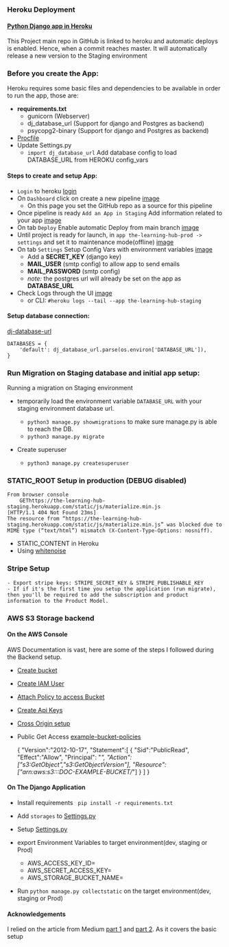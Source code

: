 
### Heroku Deployment

#### [Python Django app in Heroku](https://devcenter.heroku.com/articles/deploying-python)
   
This Project main repo in GitHub is linked to heroku and automatic deploys is enabled. Hence, when a commit reaches master. It will automatically release a new version to the Staging environment 

### Before you create the App:
  Heroku requires some basic files and dependencies to be available in order to run the app, those are:

  - **requirements.txt**
    - gunicorn (Webserver)
    - dj_database_url  (Support for django and Postgres as backend)
    - psycopg2-binary (Support for django and Postgres as backend)
  - [Procfile](Procfile)
  - Update Settings.py
    - `import dj_database_url` Add database config to load DATABASE_URL from HEROKU config_vars


#### Steps to create and setup App:
- `Login` to heroku [login](https://id.heroku.com/login)
- On `Dashboard`  click on create a new pipeline [image](readme_resources/heroku_images_deploy/create_pipeline.png)
  - On this page you set the GitHub repo as a source for this pipeline
- Once pipeline is ready `Add an App in Staging` Add information related to your app [image](readme_resources/heroku_images_deploy/staging_prod_apps_in_pipeline.png)
- On tab `Deploy` Enable automatic Deploy from main branch [image](readme_resources/heroku_images_deploy/automatic_deploy.png)
- Until project  is ready for launch, in `app the-learning-hub-prod -> settings` and set it to maintenance mode(offline) [image](readme_resources/heroku_images_deploy/set-production-app-to-maintenance.png)
- On tab `Settings` Setup Config Vars with environment variables [image](readme_resources/heroku_images_deploy/config_vars.png) 
  - Add a **SECRET_KEY** (django key)
  - **MAIL_USER** (smtp config) to allow app to send emails
  - **MAIL_PASSWORD** (smtp config)
  - _note:_ the postgres url will already be set on the app as **DATABASE_URL**
- Check Logs through the UI [image](https://github.com/diogo-pessoa/the-bookshelf/blob/master/readme-content/heroku-deploy/check_log_UI.png)
    - or CLI: `#heroku logs --tail --app the-learning-hub-staging`
      
#### Setup database connection:

[dj-database-url](https://pypi.org/project/dj-database-url/)

    DATABASES = {
        'default': dj_database_url.parse(os.environ['DATABASE_URL']),
    }
    

### Run Migration on Staging database and initial app setup: 
  Running a migration on Staging environment

- temporarily load the environment variable `DATABASE_URL` with your staging environment database url. 
  
  - `python3 manage.py showmigrations` to make sure manage.py is able to reach the DB.
  - `python3 manage.py migrate`
  
- Create superuser
  - `python3 manage.py createsuperuser`


### STATIC_ROOT Setup in production (DEBUG disabled)

    From browser console
        GEThttps://the-learning-hub-staging.herokuapp.com/static/js/materialize.min.js
    [HTTP/1.1 404 Not Found 23ms]
    The resource from “https://the-learning-hub-staging.herokuapp.com/static/js/materialize.min.js” was blocked due to MIME type (“text/html”) mismatch (X-Content-Type-Options: nosniff).

- STATIC_CONTENT in Heroku 
- Using [whitenoise](https://warehouse.python.org/project/whitenoise/) 

### Stripe Setup

    - Export stripe keys: STRIPE_SECRET_KEY & STRIPE_PUBLISHABLE_KEY
    - If if it's the first time you setup the application (run migrate), then you'll be required to add the subscription and product information to the Product Model.

### AWS S3 Storage backend

#### On the AWS Console
AWS Documentation is vast, here are some of the steps I followed during the Backend setup.

- [Create bucket](https://docs.aws.amazon.com/AmazonS3/latest/userguide/create-bucket-overview.html)
- [Create IAM User](https://docs.aws.amazon.com/IAM/latest/UserGuide/id_users_create.html)
- [Attach Policy to access Bucket](https://docs.aws.amazon.com/cli/latest/userguide/cli-services-iam-policy.html)
- [Create Api Keys](https://docs.aws.amazon.com/IAM/latest/UserGuide/id_credentials_access-keys.html)
- [Cross Origin setup](https://docs.aws.amazon.com/AmazonS3/latest/userguide/ManageCorsUsing.html?icmpid=docs_s3_hp_cors_editor_page)
- Public Get Access [example-bucket-policies](https://docs.aws.amazon.com/AmazonS3/latest/userguide/example-bucket-policies.html)


    {
         "Version":"2012-10-17",
         "Statement":[
            {
              "Sid":"PublicRead",
              "Effect":"Allow",
              "Principal": "*",
              "Action":["s3:GetObject","s3:GetObjectVersion"],
              "Resource":["arn:aws:s3:::DOC-EXAMPLE-BUCKET/*"]
            }
        ]
    }

#### On The Django Application
- Install requirements ` pip install -r requirements.txt`
- Add `storages` to [Settings.py](TheLearningHub/settings.py#L48) 
- Setup [Settings.py](TheLearningHub/settings.py#L174)

- export Environment Variables to target environment(dev, staging or Prod)
  - AWS_ACCESS_KEY_ID=<Get from IAM Console>
  - AWS_SECRET_ACCESS_KEY=<Get from IAM Console>
  - AWS_STORAGE_BUCKET_NAME=<BucketName>

- Run `python manage.py collectstatic` on the target environment(dev, staging or Prod)

#### Acknowledgements

I relied on the article from Medium [part 1](https://medium.com/the-geospatials/serve-django-static-files-on-aws-s3-part-1-da41b05f3a79) and [part 2](https://medium.com/the-geospatials/serve-django-static-media-files-on-aws-s3-part-2-d0e8578dd2db). As it covers the basic setup  
